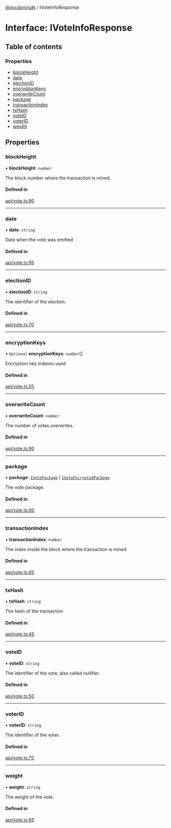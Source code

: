 [@vocdoni/sdk](/sdk) / IVoteInfoResponse

# Interface: IVoteInfoResponse

## Table of contents

### Properties

- [blockHeight](IVoteInfoResponse#blockheight)
- [date](IVoteInfoResponse#date)
- [electionID](IVoteInfoResponse#electionid)
- [encryptionKeys](IVoteInfoResponse#encryptionkeys)
- [overwriteCount](IVoteInfoResponse#overwritecount)
- [package](IVoteInfoResponse#package)
- [transactionIndex](IVoteInfoResponse#transactionindex)
- [txHash](IVoteInfoResponse#txhash)
- [voteID](IVoteInfoResponse#voteid)
- [voterID](IVoteInfoResponse#voterid)
- [weight](IVoteInfoResponse#weight)

## Properties

### blockHeight

• **blockHeight**: `number`

The block number where the transaction is mined.

#### Defined in

[api/vote.ts:80](https://github.com/vocdoni/vocdoni-sdk/blob/ee6390524b82e6ef535da03c0e3bb826e450e622/src/api/vote.ts#L80)

___

### date

• **date**: `string`

Date when the vote was emitted

#### Defined in

[api/vote.ts:95](https://github.com/vocdoni/vocdoni-sdk/blob/ee6390524b82e6ef535da03c0e3bb826e450e622/src/api/vote.ts#L95)

___

### electionID

• **electionID**: `string`

The identifier of the election.

#### Defined in

[api/vote.ts:70](https://github.com/vocdoni/vocdoni-sdk/blob/ee6390524b82e6ef535da03c0e3bb826e450e622/src/api/vote.ts#L70)

___

### encryptionKeys

• `Optional` **encryptionKeys**: `number`[]

Encryption key indexes used

#### Defined in

[api/vote.ts:55](https://github.com/vocdoni/vocdoni-sdk/blob/ee6390524b82e6ef535da03c0e3bb826e450e622/src/api/vote.ts#L55)

___

### overwriteCount

• **overwriteCount**: `number`

The number of votes overwrites.

#### Defined in

[api/vote.ts:90](https://github.com/vocdoni/vocdoni-sdk/blob/ee6390524b82e6ef535da03c0e3bb826e450e622/src/api/vote.ts#L90)

___

### package

• **package**: [`IVotePackage`](IVotePackage.md) \| [`IVoteEncryptedPackage`](IVoteEncryptedPackage)

The vote package.

#### Defined in

[api/vote.ts:60](https://github.com/vocdoni/vocdoni-sdk/blob/ee6390524b82e6ef535da03c0e3bb826e450e622/src/api/vote.ts#L60)

___

### transactionIndex

• **transactionIndex**: `number`

The index inside the block where the transaction is mined.

#### Defined in

[api/vote.ts:85](https://github.com/vocdoni/vocdoni-sdk/blob/ee6390524b82e6ef535da03c0e3bb826e450e622/src/api/vote.ts#L85)

___

### txHash

• **txHash**: `string`

The hash of the transaction

#### Defined in

[api/vote.ts:45](https://github.com/vocdoni/vocdoni-sdk/blob/ee6390524b82e6ef535da03c0e3bb826e450e622/src/api/vote.ts#L45)

___

### voteID

• **voteID**: `string`

The identifier of the vote, also called nullifier.

#### Defined in

[api/vote.ts:50](https://github.com/vocdoni/vocdoni-sdk/blob/ee6390524b82e6ef535da03c0e3bb826e450e622/src/api/vote.ts#L50)

___

### voterID

• **voterID**: `string`

The identifier of the voter.

#### Defined in

[api/vote.ts:75](https://github.com/vocdoni/vocdoni-sdk/blob/ee6390524b82e6ef535da03c0e3bb826e450e622/src/api/vote.ts#L75)

___

### weight

• **weight**: `string`

The weight of the vote.

#### Defined in

[api/vote.ts:65](https://github.com/vocdoni/vocdoni-sdk/blob/ee6390524b82e6ef535da03c0e3bb826e450e622/src/api/vote.ts#L65)
